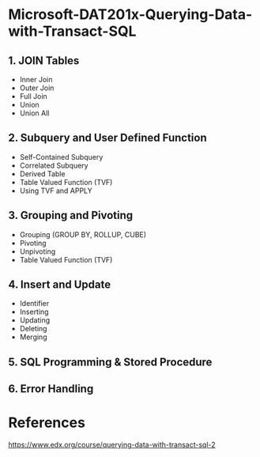 # Microsoft-DAT201x-Querying-Data-with-Transact-SQL
## 1. JOIN Tables 
* Inner Join
* Outer Join
* Full Join
* Union
* Union All
## 2. Subquery and User Defined Function 
* Self-Contained Subquery
* Correlated Subquery
* Derived Table
* Table Valued Function (TVF) 
* Using TVF and APPLY
## 3. Grouping and Pivoting
* Grouping (GROUP BY, ROLLUP, CUBE)
* Pivoting
* Unpivoting
* Table Valued Function (TVF) 
## 4. Insert and Update
* Identifier
* Inserting
* Updating
* Deleting
* Merging
## 5. SQL Programming & Stored Procedure
## 6. Error Handling

# References
https://www.edx.org/course/querying-data-with-transact-sql-2
